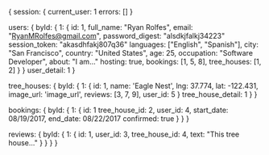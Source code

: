 {
  session: {
    current_user: 1
    errors: []
  }

  users: {
    byId: {
      1: {
        id: 1,
        full_name: "Ryan Rolfes",
        email: "RyanMRolfes@gmail.com",
        password_digest: "alsdkjfalkj34223"
        session_token: "akasdhfakj807q36"
        languages: ["English", "Spanish"],
        city: "San Francisco",
        country: "United States",
        age: 25,
        occupation: "Software Developer",
        about: "I am..."
        hosting: true,
        bookings: [1, 5, 8],
        tree_houses: [1, 2]
      }
    }
    user_detail: 1
  }



  tree_houses: {
    byId: {
      1: {
        id: 1,
        name: 'Eagle Nest',
        lng: 37.774,
        lat: -122.431,
        image_url: 'image_url',
        reviews: [3, 7, 9],
        user_id: 5
      }
      tree_house_detail: 1
    }
  }


  bookings: {
    byId: {
      1: {
        id: 1
        tree_house_id: 2,
        user_id: 4,
        start_date: 08/19/2017,
        end_date: 08/22/2017
        confirmed: true
      }
    }
  }

  reviews: {
    byId: {
      1: {
        id: 1,
        user_id: 3,
        tree_house_id: 4,
        text: "This tree house..."
      }
    }
  }
}
